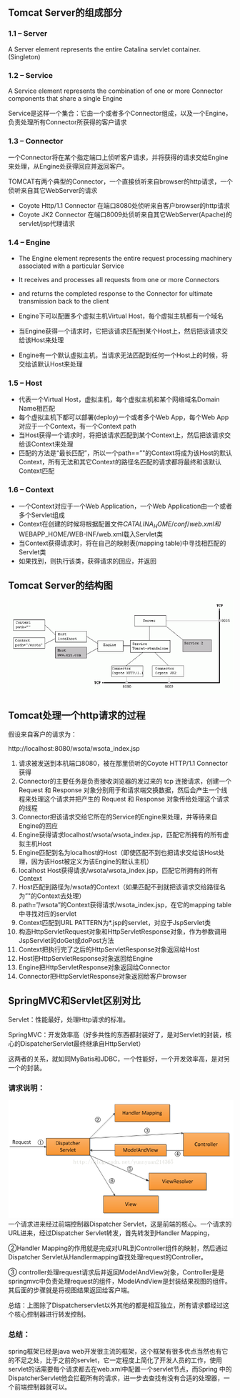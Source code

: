 


## Tomcat Server的组成部分
### 1.1 – Server

A Server element represents the entire Catalina servlet container. (Singleton)

### 1.2 – Service

<!--more-->
A Service element represents the combination of one or more Connector components that share a single Engine

Service是这样一个集合：它由一个或者多个Connector组成，以及一个Engine，负责处理所有Connector所获得的客户请求

### 1.3 – Connector

一个Connector将在某个指定端口上侦听客户请求，并将获得的请求交给Engine来处理，从Engine处获得回应并返回客户。

TOMCAT有两个典型的Connector，一个直接侦听来自browser的http请求，一个侦听来自其它WebServer的请求

- Coyote Http/1.1 Connector 在端口8080处侦听来自客户browser的http请求
- Coyote JK2 Connector 在端口8009处侦听来自其它WebServer(Apache)的servlet/jsp代理请求

 

### 1.4 – Engine

- The Engine element represents the entire request processing machinery associated with a particular Service
- It receives and processes all requests from one or more Connectors
- and returns the completed response to the Connector for ultimate transmission back to the client

- Engine下可以配置多个虚拟主机Virtual Host，每个虚拟主机都有一个域名
- 当Engine获得一个请求时，它把该请求匹配到某个Host上，然后把该请求交给该Host来处理
- Engine有一个默认虚拟主机，当请求无法匹配到任何一个Host上的时候，将交给该默认Host来处理

### 1.5 – Host

 

- 代表一个Virtual Host，虚拟主机，每个虚拟主机和某个网络域名Domain Name相匹配
- 每个虚拟主机下都可以部署(deploy)一个或者多个Web App，每个Web App对应于一个Context，有一个Context path
- 当Host获得一个请求时，将把该请求匹配到某个Context上，然后把该请求交给该Context来处理
- 匹配的方法是“最长匹配”，所以一个path==”"的Context将成为该Host的默认Context，所有无法和其它Context的路径名匹配的请求都将最终和该默认Context匹配

### 1.6 – Context

- 一个Context对应于一个Web Application，一个Web Application由一个或者多个Servlet组成
- Context在创建的时候将根据配置文件$CATALINA_HOME/conf/web.xml和$WEBAPP_HOME/WEB-INF/web.xml载入Servlet类
- 当Context获得请求时，将在自己的映射表(mapping table)中寻找相匹配的Servlet类
- 如果找到，则执行该类，获得请求的回应，并返回

## Tomcat Server的结构图
![tomcat-server-structure](/img/tomcat-server-structure.gif)

## Tomcat处理一个http请求的过程


假设来自客户的请求为：

  http://localhost:8080/wsota/wsota_index.jsp

1. 请求被发送到本机端口8080，被在那里侦听的Coyote HTTP/1.1 Connector获得
  1.  Connector的主要任务是负责接收浏览器的发过来的 tcp 连接请求，创建一个 Request 和 Response 对象分别用于和请求端交换数据，然后会产生一个线程来处理这个请求并把产生的 Request 和 Response 对象传给处理这个请求的线程
2. Connector把该请求交给它所在的Service的Engine来处理，并等待来自Engine的回应
3. Engine获得请求localhost/wsota/wsota_index.jsp，匹配它所拥有的所有虚拟主机Host
4. Engine匹配到名为localhost的Host（即使匹配不到也把请求交给该Host处理，因为该Host被定义为该Engine的默认主机）
5. localhost Host获得请求/wsota/wsota_index.jsp，匹配它所拥有的所有Context
6. Host匹配到路径为/wsota的Context（如果匹配不到就把该请求交给路径名为”"的Context去处理）
7. path=”/wsota”的Context获得请求/wsota_index.jsp，在它的mapping table中寻找对应的servlet
8. Context匹配到URL PATTERN为*.jsp的servlet，对应于JspServlet类
9. 构造HttpServletRequest对象和HttpServletResponse对象，作为参数调用JspServlet的doGet或doPost方法
10. Context把执行完了之后的HttpServletResponse对象返回给Host
11. Host把HttpServletResponse对象返回给Engine
12. Engine把HttpServletResponse对象返回给Connector
13. Connector把HttpServletResponse对象返回给客户browser

## SpringMVC和Servlet区别对比

Servlet：性能最好，处理Http请求的标准。

SpringMVC：开发效率高（好多共性的东西都封装好了，是对Servlet的封装，核心的DispatcherServlet最终继承自HttpServlet）

这两者的关系，就如同MyBatis和JDBC，一个性能好，一个开发效率高，是对另一个的封装。


### 请求说明：
![tmp-servlet-process](/img/tmp-servlet-process.png)
一个请求进来经过前端控制器Dispatcher Servlet，这是前端的核心。一个请求的URL进来，经过Dispatcher Servlet转发，首先转发到Handler Mapping，

②Handler Mapping的作用就是完成对URL到Controller组件的映射，然后通过Dispatcher Servlet从Handlermapping查找处理request的Controller。

③ controller处理request请求后并返回ModelAndView对象，Controller是是springmvc中负责处理request的组件，ModelAndView是封装结果视图的组件。其后面的步骤就是将视图结果返回给客户端。

总结：上图除了Dispatcherservlet以外其他的都是相互独立，所有请求都经过这个核心控制器进行转发控制。   

### 总结：
 spring框架已经是java web开发很主流的框架，这个框架有很多优点当然也有它的不足之处，比于之前的servlet，它一定程度上简化了开发人员的工作，使用servlet的话需要每个请求都去在web.xml中配置一个servlet节点，而Spring 中的DispatcherServlet他会拦截所有的请求，进一步去查找有没有合适的处理器，一个前端控制器就可以。
